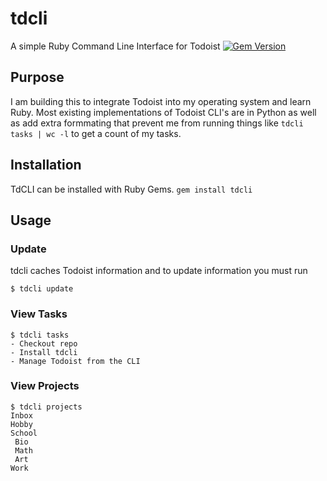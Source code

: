 # tdcli
A simple Ruby Command Line Interface for Todoist
[![Gem Version](https://badge.fury.io/rb/tdcli.svg)](https://badge.fury.io/rb/tdcli)

## Purpose
I am building this to integrate Todoist into my operating system and learn Ruby. Most existing implementations of Todoist CLI's are in Python as well as add extra formmating that prevent me from running things like `tdcli tasks | wc -l` to get a count of my tasks.

## Installation
TdCLI can be installed with Ruby Gems.
`gem install tdcli`

## Usage
### Update
tdcli caches Todoist information and to update information you must run
```
$ tdcli update
```

### View Tasks
```
$ tdcli tasks
- Checkout repo
- Install tdcli
- Manage Todoist from the CLI
```

### View Projects
```
$ tdcli projects
Inbox
Hobby
School
 Bio
 Math
 Art
Work
```
